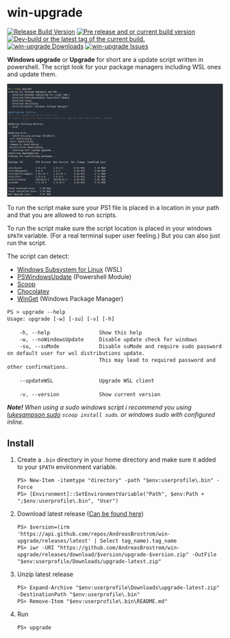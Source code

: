 # win-upgrade
<a href="https://github.com/AndreasBrostrom/win-upgrade/releases/latest"><img src="https://img.shields.io/github/release/AndreasBrostrom/win-upgrade.svg?style=for-the-badge&label=Release%20Build" alt="Release Build Version"></a>
<a href="https://github.com/AndreasBrostrom/win-upgrade/releases/"><img src="https://img.shields.io/github/release/AndreasBrostrom/win-upgrade/all.svg?style=for-the-badge&label=Pre-release" alt="Pre release and or current build version"></a>
<a href="https://github.com/AndreasBrostrom/win-upgrade/tags"><img src="https://img.shields.io/github/tag/AndreasBrostrom/win-upgrade.svg?style=for-the-badge&colorB=df2d00&label=Latest%20Tag" alt="Dev-build or the latest tag of the current build."></a>
<a href="https://github.com/AndreasBrostrom/win-upgrade/releases/latest"><img src="https://img.shields.io/github/downloads/AndreasBrostrom/win-upgrade/total.svg?style=for-the-badge&label=Downloads" alt="win-upgrade Downloads"></a>
<a href="https://github.com/AndreasBrostrom/win-upgrade/issues"><img src="https://img.shields.io/github/issues-raw/AndreasBrostrom/win-upgrade.svg?style=for-the-badge&label=Issues" alt="win-upgrade Issues"></a>

**Windows upgrade** or **Upgrade** for short are a update script written in powershell. The script look for your package managers including WSL ones and update them.

![](https://github.com/AndreasBrostrom/win-upgrade/blob/main/resources/demo.png)

To run the script make sure your PS1 file is placed in a location in your path and that you are allowed to run scripts. 

To run the script make sure the script location is placed in your windows `$PATH` variable. (For a real terminal super user feeling.) But you can also just run the script.

The script can detect:
 - [Windows Subsystem for Linux](https://docs.microsoft.com/en-us/windows/wsl/install) (WSL)
 - [PSWindowsUpdate](https://www.powershellgallery.com/packages/PSWindowsUpdate) (Powershell Module)
 - [Scoop](https://scoop.sh/)
 - [Chocolatey](https://chocolatey.org/)
 - [WinGet](https://docs.microsoft.com/en-us/windows/package-manager/winget/) (Windows Package Manager)

```pwsh
PS > upgrade --help
Usage: upgrade [-w] [-su] [-v] [-h]

    -h, --help                Show this help
    -w, --noWindowsUpdate     Disable update check for windows
    -su, --suMode             Disable suMode and require sudo password on default user for wsl distributions update.
                              This may lead to required password and other confirmations.

    --updateWSL               Upgrade WSL client

    -v, --version             Show current version

```

***Note!** When using a sudo windows script i recommend you using [lukesampson sudo](https://github.com/lukesampson/psutils/blob/master/sudo.ps1) `scoop install sudo`. or windows sudo with configured inline.*

## Install

1. Create a `.bin` directory in your home directory and make sure it added to your `$PATH` environment variable.
   ```pwsh
   PS> New-Item -itemtype "directory" -path "$env:userprofile\.bin" -Force
   PS> [Environment]::SetEnvironmentVariable("Path", $env:Path + ";$env:userprofile\.bin", "User")
   ```
2. Download latest release ([Can be found here](https://github.com/AndreasBrostrom/win-upgrade/releases/latest))
   ```pwsh
   PS> $version=(irm 'https://api.github.com/repos/AndreasBrostrom/win-upgrade/releases/latest' | Select tag_name).tag_name
   PS> iwr -URI "https://github.com/AndreasBrostrom/win-upgrade/releases/download/$version/upgrade-$version.zip" -OutFile "$env:userprofile/Downloads/upgrade-latest.zip"
   ```
3. Unzip latest release
   ```pwsh
   PS> Expand-Archive "$env:userprofile\Downloads\upgrade-latest.zip" -DestinationPath "$env:userprofile\.bin"
   PS> Remove-Item "$env:userprofile\.bin\README.md"
   ```
4. Run
   ```pwsh
   PS> upgrade
   ```
